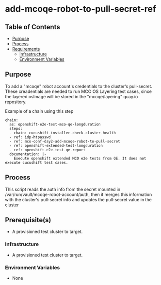 # add-mcoqe-robot-to-pull-secret-ref<!-- omit from toc -->

## Table of Contents<!-- omit from toc -->
- [Purpose](#purpose)
- [Process](#process)
- [Requirements](#requirements)
  - [Infrastructure](#infrastructure)
  - [Environment Variables](#environment-variables)

## Purpose

To add a "mcoqe" robot account's credentials to the cluster's pull-secret. These creadentials are needed to run MCO OS Layering test cases, since the layered osImage will be stored in the "mcoqe/layering" quay.io repository.

Example of a chain using this step

```
chain:
  as: openshift-e2e-test-mco-qe-longduration
  steps:
  - chain: cucushift-installer-check-cluster-health
  - ref: idp-htpasswd
  - ref: mco-conf-day2-add-mcoqe-robot-to-pull-secret
  - ref: openshift-extended-test-longduration
  - ref: openshift-e2e-test-qe-report
  documentation: |-
    Execute openshift extended MCO e2e tests from QE. It does not execute cucushift test cases.
```

## Process

This script reads the auth info from the secret mounted in /var/run/vault/mcoqe-robot-account/auth, then it merges this information with the cluster's pull-secret info and updates the pull-secret value in the cluster

## Prerequisite(s)

- A provisioned test cluster to target.

### Infrastructure

- A provisioned test cluster to target.

### Environment Variables

- None
